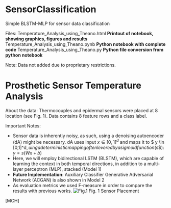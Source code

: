 # SensorClassification
Simple BLSTM-MLP for sensor data classification

Files:
Temperature_Analysis_using_Theano.html **Printout of notebook, showing graphics, figures and results**
Temperature_Analysis_using_Theano.pynb **Python notebook with complete code**
Temperature_Analysis_using_Theano.py  **Python file conversion from python notebook**

Note: Data not added due to proprietary restrictions.

# Prosthetic Sensor Temperature Analysis

About the data:
Thermocouples and epidermal sensors were placed at 8 location (see Fig. 1). Data contains 8 feature rows and a class label. 

Important Notes:
- Sensor data is inherently noisy, as such, using a denoising autoencoder (dA) might be necessary. dA uses input $x \in [0,1]^d$ and maps it to $ y \in [0,1]^d$, uing a deterministic mapping often levered by a sigmoid function ($s$): $y=s(Wx+b)$ 
- Here, we will employ bidirectional LSTM (BLSTM), which are capable of learning the context in both temporal directions, in addition to a multi-layer perceptron (MLP), stacked (Model 1)
- **Future Implementation**: Auxiliary Classifier Generative Adversarial Network (ACGAN) is also shown in Model 2
- As evaluation metrics we used F-measure in order to compare the results with previous works.
![Fig.1](data/SCH-sensors.png) 
Fig. 1 Sensor Placement




[MCH]
